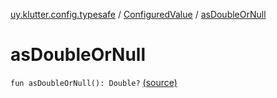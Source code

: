 [uy.klutter.config.typesafe](../index.md) / [ConfiguredValue](index.md) / [asDoubleOrNull](.)


# asDoubleOrNull
`fun asDoubleOrNull(): Double?` [(source)](https://github.com/kohesive/klutter/blob/master/config-typesafe-jdk6/src/main/kotlin/uy/klutter/config/typesafe/TypesafeConfig_Ext.kt#L66)


